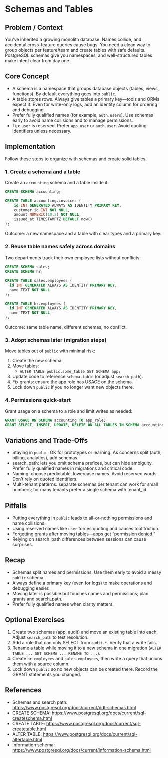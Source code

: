 # Schemas and Tables

## Problem / Context

You’ve inherited a growing monolith database. Names collide, and accidental cross-feature queries cause bugs. You need a clean way to group objects per feature/team and create tables with safe defaults. PostgreSQL schemas give you namespaces, and well-structured tables make intent clear from day one.

## Core Concept

- A schema is a namespace that groups database objects (tables, views, functions). By default everything goes into `public`.
- A table stores rows. Always give tables a primary key—tools and ORMs expect it. Even for write-only logs, add an identity column for ordering and debugging.
- Prefer fully qualified names (for example, `auth.users`). Use schemas early to avoid name collisions and to manage permissions.
- Tip: `user` is reserved. Prefer `app_user` or `auth.user`. Avoid quoting identifiers unless necessary.

## Implementation

Follow these steps to organize with schemas and create solid tables.

### 1. Create a schema and a table

Create an `accounting` schema and a table inside it:

```sql
CREATE SCHEMA accounting;

CREATE TABLE accounting.invoices (
    id INT GENERATED ALWAYS AS IDENTITY PRIMARY KEY,
    customer_id INT NOT NULL,
    amount NUMERIC(10,2) NOT NULL,
    issued_at TIMESTAMPTZ DEFAULT now()
);
```

Outcome: a new namespace and a table with clear types and a primary key.

### 2. Reuse table names safely across domains

Two departments track their own employee lists without conflicts:

```sql
CREATE SCHEMA sales;
CREATE SCHEMA hr;

CREATE TABLE sales.employees (
  id INT GENERATED ALWAYS AS IDENTITY PRIMARY KEY,
  name TEXT NOT NULL
);

CREATE TABLE hr.employees (
  id INT GENERATED ALWAYS AS IDENTITY PRIMARY KEY,
  name TEXT NOT NULL
);
```

Outcome: same table name, different schemas, no conflict.

### 3. Adopt schemas later (migration steps)

Move tables out of `public` with minimal risk:

1. Create the new schema.
2. Move tables:
   - `ALTER TABLE public.some_table SET SCHEMA app;`
3. Update code to reference `schema.table` (or adjust `search_path`).
4. Fix grants: ensure the app role has USAGE on the schema.
5. Lock down `public` if you no longer want new objects there.

### 4. Permissions quick-start

Grant usage on a schema to a role and limit writes as needed:

```sql
GRANT USAGE ON SCHEMA accounting TO app_role;
GRANT SELECT, INSERT, UPDATE, DELETE ON ALL TABLES IN SCHEMA accounting TO app_role;
```

## Variations and Trade‑Offs

- Staying in `public`: OK for prototypes or learning. As concerns split (auth, billing, analytics), add schemas.
- search_path: lets you omit schema prefixes, but can hide ambiguity. Prefer fully qualified names in migrations and critical code.
- Naming: choose predictable, lowercase names. Avoid reserved words. Don’t rely on quoted identifiers.
- Multi-tenant patterns: separate schemas per tenant can work for small numbers; for many tenants prefer a single schema with tenant_id.

## Pitfalls

- Putting everything in `public` leads to all-or-nothing permissions and name collisions.
- Using reserved names like `user` forces quoting and causes tool friction.
- Forgetting grants after moving tables—apps get “permission denied.”
- Relying on search_path differences between sessions can cause surprises.

## Recap

- Schemas split names and permissions. Use them early to avoid a messy `public` schema.
- Always define a primary key (even for logs) to make operations and debugging easier.
- Moving later is possible but touches names and permissions; plan grants and search_path.
- Prefer fully qualified names when clarity matters.

## Optional Exercises

1. Create two schemas (app, audit) and move an existing table into each. Adjust `search_path` to test resolution.
2. Add a role that can only SELECT from `audit.*`. Verify that a write fails.
3. Rename a table while moving it to a new schema in one migration (`ALTER TABLE ... SET SCHEMA ... RENAME TO ...`).
4. Create `hr.employees` and `sales.employees`, then write a query that unions them with a source column.
5. Lock down `public` so no new objects can be created there. Record the GRANT statements you changed.

## References

- Schemas and search path: https://www.postgresql.org/docs/current/ddl-schemas.html
- CREATE SCHEMA: https://www.postgresql.org/docs/current/sql-createschema.html
- CREATE TABLE: https://www.postgresql.org/docs/current/sql-createtable.html
- ALTER TABLE: https://www.postgresql.org/docs/current/sql-altertable.html
- Information schema: https://www.postgresql.org/docs/current/information-schema.html
